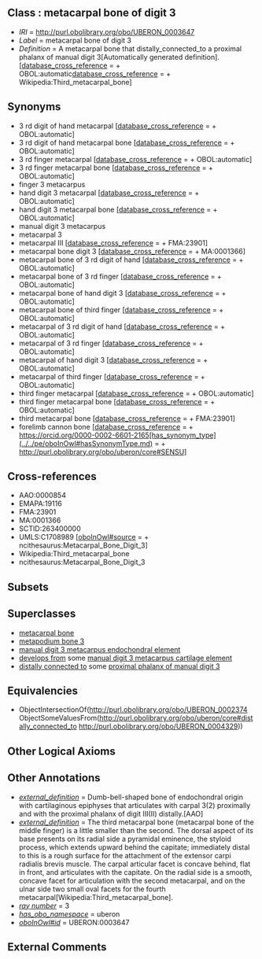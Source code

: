
## Class : metacarpal bone of digit 3

 * *IRI* = http://purl.obolibrary.org/obo/UBERON_0003647
 * *Label* = metacarpal bone of digit 3
 * *Definition* = A metacarpal bone that distally_connected_to a proximal phalanx of manual digit 3[Automatically generated definition]. [[database_cross_reference](../../ef/oboInOwl#hasDbXref.md) =  + OBOL:automatic[database_cross_reference](../../ef/oboInOwl#hasDbXref.md) =  + Wikipedia:Third_metacarpal_bone]

## Synonyms

 * 3 rd digit of hand metacarpal [[database_cross_reference](../../ef/oboInOwl#hasDbXref.md) =  + OBOL:automatic]
 * 3 rd digit of hand metacarpal bone [[database_cross_reference](../../ef/oboInOwl#hasDbXref.md) =  + OBOL:automatic]
 * 3 rd finger metacarpal [[database_cross_reference](../../ef/oboInOwl#hasDbXref.md) =  + OBOL:automatic]
 * 3 rd finger metacarpal bone [[database_cross_reference](../../ef/oboInOwl#hasDbXref.md) =  + OBOL:automatic]
 * finger 3 metacarpus
 * hand digit 3 metacarpal [[database_cross_reference](../../ef/oboInOwl#hasDbXref.md) =  + OBOL:automatic]
 * hand digit 3 metacarpal bone [[database_cross_reference](../../ef/oboInOwl#hasDbXref.md) =  + OBOL:automatic]
 * manual digit 3 metacarpus
 * metacarpal 3
 * metacarpal III [[database_cross_reference](../../ef/oboInOwl#hasDbXref.md) =  + FMA:23901]
 * metacarpal bone digit 3 [[database_cross_reference](../../ef/oboInOwl#hasDbXref.md) =  + MA:0001366]
 * metacarpal bone of 3 rd digit of hand [[database_cross_reference](../../ef/oboInOwl#hasDbXref.md) =  + OBOL:automatic]
 * metacarpal bone of 3 rd finger [[database_cross_reference](../../ef/oboInOwl#hasDbXref.md) =  + OBOL:automatic]
 * metacarpal bone of hand digit 3 [[database_cross_reference](../../ef/oboInOwl#hasDbXref.md) =  + OBOL:automatic]
 * metacarpal bone of third finger [[database_cross_reference](../../ef/oboInOwl#hasDbXref.md) =  + OBOL:automatic]
 * metacarpal of 3 rd digit of hand [[database_cross_reference](../../ef/oboInOwl#hasDbXref.md) =  + OBOL:automatic]
 * metacarpal of 3 rd finger [[database_cross_reference](../../ef/oboInOwl#hasDbXref.md) =  + OBOL:automatic]
 * metacarpal of hand digit 3 [[database_cross_reference](../../ef/oboInOwl#hasDbXref.md) =  + OBOL:automatic]
 * metacarpal of third finger [[database_cross_reference](../../ef/oboInOwl#hasDbXref.md) =  + OBOL:automatic]
 * third finger metacarpal [[database_cross_reference](../../ef/oboInOwl#hasDbXref.md) =  + OBOL:automatic]
 * third finger metacarpal bone [[database_cross_reference](../../ef/oboInOwl#hasDbXref.md) =  + OBOL:automatic]
 * third metacarpal bone [[database_cross_reference](../../ef/oboInOwl#hasDbXref.md) =  + FMA:23901]
 * forelimb cannon bone [[database_cross_reference](../../ef/oboInOwl#hasDbXref.md) =  + https://orcid.org/0000-0002-6601-2165[has_synonym_type](../../pe/oboInOwl#hasSynonymType.md) =  + http://purl.obolibrary.org/obo/uberon/core#SENSU]

## Cross-references

 * AAO:0000854
 * EMAPA:19116
 * FMA:23901
 * MA:0001366
 * SCTID:263400000
 * UMLS:C1708989 [[oboInOwl#source](../../ce/oboInOwl#source.md) =  + ncithesaurus:Metacarpal_Bone_Digit_3]
 * Wikipedia:Third_metacarpal_bone
 * ncithesaurus:Metacarpal_Bone_Digit_3

## Subsets


## Superclasses

 * [metacarpal bone](../../UBERON/74/UBERON_0002374.md)
 * [metapodium bone 3](../../UBERON/83/UBERON_0013583.md)
 * [manual digit 3 metacarpus endochondral element](../../UBERON/45/UBERON_0015045.md)
 * [develops from](../../RO/02/RO_0002202.md) some [manual digit 3 metacarpus cartilage element](../../UBERON/72/UBERON_0010572.md)
 * [distally connected to](../../core#distally/to/core#distally_connected_to.md) some [proximal phalanx of manual digit 3](../../UBERON/29/UBERON_0004329.md)

## Equivalencies

 * ObjectIntersectionOf(<http://purl.obolibrary.org/obo/UBERON_0002374> ObjectSomeValuesFrom(<http://purl.obolibrary.org/obo/uberon/core#distally_connected_to> <http://purl.obolibrary.org/obo/UBERON_0004329>))

## Other Logical Axioms


## Other Annotations

 * *[external_definition](../../UBPROP/01/UBPROP_0000001.md)* = Dumb-bell-shaped bone of endochondral origin with cartilaginous epiphyses that articulates with carpal 3(2) proximally and with the proximal phalanx of digit III(II) distally.[AAO]
 * *[external_definition](../../UBPROP/01/UBPROP_0000001.md)* = The third metacarpal bone (metacarpal bone of the middle finger) is a little smaller than the second. The dorsal aspect of its base presents on its radial side a pyramidal eminence, the styloid process, which extends upward behind the capitate; immediately distal to this is a rough surface for the attachment of the extensor carpi radialis brevis muscle. The carpal articular facet is concave behind, flat in front, and articulates with the capitate. On the radial side is a smooth, concave facet for articulation with the second metacarpal, and on the ulnar side two small oval facets for the fourth metacarpal[Wikipedia:Third_metacarpal_bone].
 * *[ray number](../../UBPROP/04/UBPROP_0000104.md)* = 3
 * *[has_obo_namespace](../../ce/oboInOwl#hasOBONamespace.md)* = uberon
 * *[oboInOwl#id](../../id/oboInOwl#id.md)* = UBERON:0003647

## External Comments

